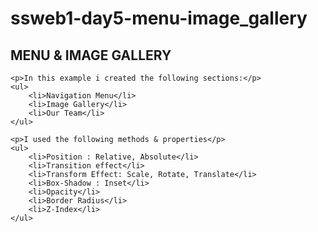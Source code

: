 # ssweb1-day5-menu-image_gallery

<h2>MENU & IMAGE GALLERY</h2>

	<p>In this example i created the following sections:</p>
	<ul>
		<li>Navigation Menu</li>
		<li>Image Gallery</li>
		<li>Our Team</li>
	</ul>
	
	<p>I used the following methods & properties</p>
	<ul>
		<li>Position : Relative, Absolute</li>
		<li>Transition effect</li>
		<li>Transform Effect: Scale, Rotate, Translate</li>
		<li>Box-Shadow : Inset</li>
		<li>Opacity</li>
		<li>Border Radius</li>
		<li>Z-Index</li>
	</ul>
